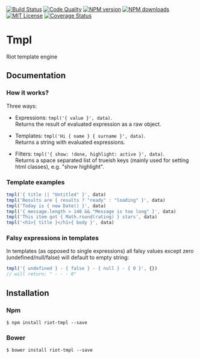 [![Build Status][travis-image]][travis-url]
[![Code Quality][codeclimate-image]][codeclimate-url]
[![NPM version][npm-version-image]][npm-url]
[![NPM downloads][npm-downloads-image]][npm-url]
[![MIT License][license-image]][license-url]
[![Coverage Status][coverage-image]][coverage-url]

# Tmpl

Riot template engine

## Documentation

### How it works?


Three ways:

- Expressions: `tmpl('{ value }', data)`.<br />
  Returns the result of evaluated expression as a raw object.

- Templates: `tmpl('Hi { name } { surname }', data)`.<br />
  Returns a string with evaluated expressions.

- Filters: `tmpl('{ show: !done, highlight: active }', data)`.<br />
  Returns a space separated list of trueish keys (mainly used for setting html classes), e.g. "show highlight".


### Template examples

```js
tmpl('{ title || "Untitled" }', data)
tmpl('Results are { results ? "ready" : "loading" }', data)
tmpl('Today is { new Date() }', data)
tmpl('{ message.length > 140 && "Message is too long" }', data)
tmpl('This item got { Math.round(rating) } stars', data)
tmpl('<h1>{ title }</h1>{ body }', data)
```


### Falsy expressions in templates

In templates (as opposed to single expressions) all falsy values
except zero (undefined/null/false) will default to empty string:

```js
tmpl('{ undefined } - { false } - { null } - { 0 }', {})
// will return: " - - - 0"
```

## Installation

### Npm

`$ npm install riot-tmpl --save`

### Bower

`$ bower install riot-tmpl --save`

[travis-image]:https://img.shields.io/travis/riot/tmpl.svg?style=flat-square
[travis-url]:https://travis-ci.org/riot/tmpl

[license-image]:http://img.shields.io/badge/license-MIT-000000.svg?style=flat-square
[license-url]:LICENSE.txt

[npm-version-image]:http://img.shields.io/npm/v/riot-tmpl.svg?style=flat-square
[npm-downloads-image]:http://img.shields.io/npm/dm/riot-tmpl.svg?style=flat-square
[npm-url]:https://npmjs.org/package/riot-tmpl

[coverage-image]:https://img.shields.io/coveralls/riot/tmpl/master.svg?style=flat-square
[coverage-url]:https://coveralls.io/r/riot/tmpl/?branch=master

[codeclimate-image]:https://img.shields.io/codeclimate/github/riot/tmpl.svg?style=flat-square
[codeclimate-url]:https://codeclimate.com/github/riot/tmpl
